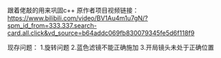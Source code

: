 跟着佬敲的用来巩固c++
原作者项目视频链接：https://www.bilibili.com/video/BV1Au4m1u7gN/?spm_id_from=333.337.search-card.all.click&vd_source=b64addc069fb830079345fe5d6f118f9

现存问题：
1.旋转问题
2.蓝色滤镜不能正确施加
3.开局镜头未处于正确位置